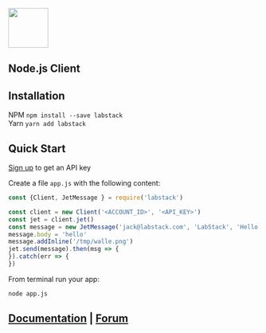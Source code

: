 <a href="https://labstack.com"><img height="80" src="https://cdn.labstack.com/images/labstack-logo.svg"></a>

## Node.js Client

## Installation

NPM `npm install --save labstack`<br>
Yarn `yarn add labstack`

## Quick Start

[Sign up](https://labstack.com/signup) to get an API key

Create a file `app.js` with the following content:

```js
const {Client, JetMessage } = require('labstack')

const client = new Client('<ACCOUNT_ID>', '<API_KEY>')
const jet = client.jet()
const message = new JetMessage('jack@labstack.com', 'LabStack', 'Hello')
message.body = 'hello'
message.addInline('/tmp/walle.png')
jet.send(message).then(msg => {
}).catch(err => {
})
```

From terminal run your app:

```sh
node app.js
```

## [Documentation](https://labstack.com/docs) | [Forum](https://forum.labstack.com)
